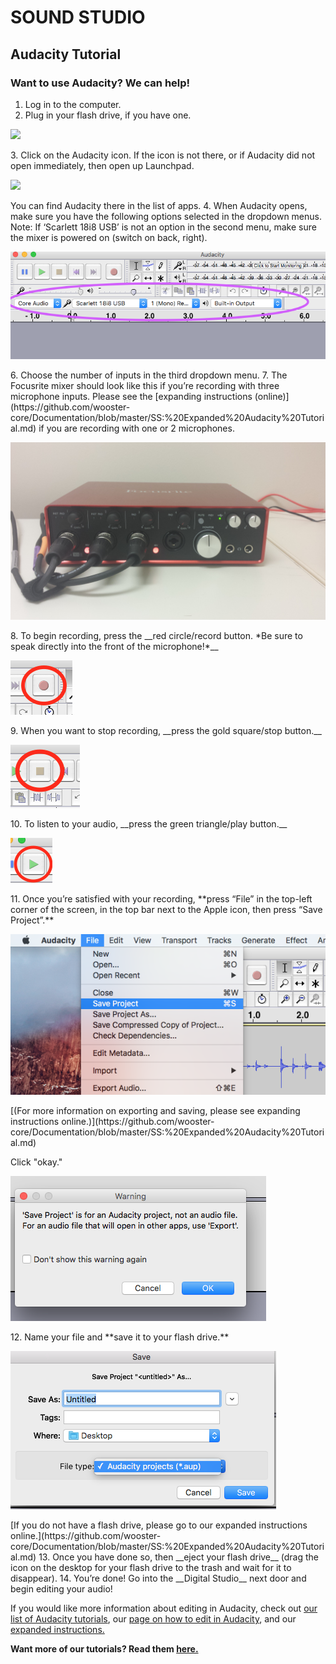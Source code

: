 # SOUND STUDIO
## Audacity Tutorial
### Want to use Audacity? We can help!

1. Log in to the computer.
2. Plug in your flash drive, if you have one.
<p><img src="https://files.fosswire.com/2007/10/audacity.png"></p>
3. Click on the Audacity icon. If the icon is not there, or if Audacity did not open immediately, then open up Launchpad. <p><img src="http://www.technikblog.ch/wp-content/uploads/2012/08/Launchpad-Icon.png" width = 100></p> You can find Audacity there in the list of apps.
4. When Audacity opens, make sure you have the following options selected in the dropdown menus. Note: If ‘Scarlett 18i8 USB’ is not an option in the second menu, make sure the mixer is powered on (switch on back, right).
<p><img src="https://github.com/wooster-core/Documentation/blob/master/images/image.audacity_mic.output.png"></p>
6. Choose the number of inputs in the third dropdown menu.
7. The Focusrite mixer should look like this if you’re recording with three microphone inputs. Please see the [expanding instructions (online)](https://github.com/wooster-core/Documentation/blob/master/SS:%20Expanded%20Audacity%20Tutorial.md) if you are recording with one or 2 microphones.
<p><img src="https://github.com/wooster-core/Documentation/blob/master/images/image.audacity_mixer.jpg"></p>
8. To begin recording, press the __red circle/record button. *Be sure to speak directly into the front of the microphone!*__ <p><img src="https://github.com/wooster-core/Documentation/blob/master/images/image.audacity_button.record.png"></p>
9.  When you want to stop recording, __press the gold square/stop button.__ <p><img src="https://github.com/wooster-core/Documentation/blob/master/images/image.audacity_button.stop.png?raw=true"></p>
10.  To listen to your audio, __press the green triangle/play button.__ <p><img src="https://github.com/wooster-core/Documentation/blob/master/images/image.audacity_button.play.png?raw=true"></p>
11.  Once you’re satisfied with your recording, **press “File” in the top-left corner of the screen, in the top bar next to the Apple icon, then press “Save Project”.** <p><img src="https://github.com/wooster-core/Documentation/blob/master/images/image.audacity_saveaup.png?raw=true"></p> [(For more information on exporting and saving, please see expanding instructions online.)](https://github.com/wooster-core/Documentation/blob/master/SS:%20Expanded%20Audacity%20Tutorial.md)
<p>Click "okay."</p>
<p><img src="https://github.com/wooster-core/Documentation/blob/master/images/image.audacity_saveaup2.png"></p>
12.  Name your file and **save it to your flash drive.** <p><img src="https://github.com/wooster-core/Documentation/blob/master/images/image.audacity_saveaup3.png?raw=true"></p> [If you do not have a flash drive, please go to our expanded instructions online.](https://github.com/wooster-core/Documentation/blob/master/SS:%20Expanded%20Audacity%20Tutorial.md)
13.  Once you have done so, then __eject your flash drive__ (drag the icon on the desktop for your flash drive to the trash and wait for it to disappear).
14.  You’re done! Go into the __Digital Studio__ next door and begin editing your audio!

If you would like more information about editing in Audacity, check out [our list of Audacity tutorials](https://github.com/wooster-core/Documentation/blob/master/SS:%20Tutorial%20Resource%20List.md), our [page on how to edit in Audacity](https://github.com/wooster-core/Documentation/blob/master/SS:%20Editing%20with%20Audacity.md), and our [expanded instructions.](https://github.com/wooster-core/Documentation/blob/master/SS:%20Expanded%20Audacity%20Tutorial.md)



**Want more of our tutorials? Read them [here.](https://github.com/wooster-core/Documentation/blob/master/README.md)**
